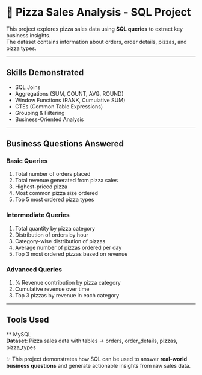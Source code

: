 # 🍕 Pizza Sales Analysis - SQL Project

This project explores pizza sales data using **SQL queries** to extract key business insights.  
The dataset contains information about orders, order details, pizzas, and pizza types.  

---

##  Skills Demonstrated
- SQL Joins  
- Aggregations (SUM, COUNT, AVG, ROUND)  
- Window Functions (RANK, Cumulative SUM)  
- CTEs (Common Table Expressions)  
- Grouping & Filtering  
- Business-Oriented Analysis  

---

##  Business Questions Answered

###  Basic Queries
1. Total number of orders placed  
2. Total revenue generated from pizza sales  
3. Highest-priced pizza  
4. Most common pizza size ordered  
5. Top 5 most ordered pizza types  

###  Intermediate Queries
1. Total quantity by pizza category  
2. Distribution of orders by hour  
3. Category-wise distribution of pizzas  
4. Average number of pizzas ordered per day  
5. Top 3 most ordered pizzas based on revenue  

###  Advanced Queries
1. % Revenue contribution by pizza category  
2. Cumulative revenue over time  
3. Top 3 pizzas by revenue in each category  

---

##  Tools Used
** MySQL   
**Dataset**: Pizza sales data with tables → orders, order_details, pizzas, pizza_types


✨ This project demonstrates how SQL can be used to answer **real-world business questions** and generate actionable insights from raw sales data.  
